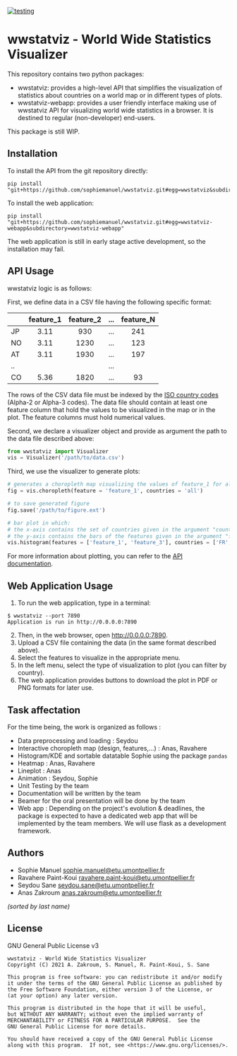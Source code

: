 [![testing](https://github.com/sophiemanuel/wwstatviz/actions/workflows/tests.yml/badge.svg)](https://github.com/sophiemanuel/wwstatviz/actions)

# wwstatviz - World Wide Statistics Visualizer

This repository contains two python packages:

- wwstatviz: provides a high-level API that simplifies the visualization of
  statistics about countries on a world map or in different types of plots.
- wwstatviz-webapp: provides a user friendly interface making use of wwstatviz
  API for visualizing world wide statistics in a browser. It is destined to
  regular (non-developer) end-users.

This package is still WIP.

## Installation

To install the API from the git repository directly:

```
pip install "git+https://github.com/sophiemanuel/wwstatviz.git#egg=wwstatviz&subdirectory=wwstatviz"
```

To install the web application:

```
pip install "git+https://github.com/sophiemanuel/wwstatviz.git#egg=wwstatviz-webapp&subdirectory=wwstatviz-webapp"
```

The web application is still in early stage active development, so the 
installation may fail.

## API Usage

wwstatviz logic is as follows:

First, we define data in a CSV file having the following specific format:

|    | feature\_1   | feature\_2   | ... | feature\_N   |
|----|:------------:|:------------:|-----|:------------:|
| JP |     3.11     |      930     | ... |      241     |
| NO |     3.11     |     1230     | ... |      123     |
| AT |     3.11     |     1930     | ... |      197     |
| .. |              |              | ... |              |
| CO |     5.36     |     1820     | ... |       93     |

The rows of the CSV data file must be indexed by the 
[ISO country codes](https://en.wikipedia.org/wiki/List_of_ISO_3166_country_codes) 
(Alpha-2 or Alpha-3 codes). The data file should contain at least one feature
column that hold the values to be visualized in the map or in the plot. The
feature columns must hold numerical values.

Second, we declare a visualizer object and provide as argument the path to the
data file described above:

```python
from wwstatviz import Visualizer
vis = Visualizer('/path/to/data.csv')
```

Third, we use the visualizer to generate plots:

```python
# generates a choropleth map visualizing the values of feature_1 for all countries
fig = vis.choropleth(feature = 'feature_1', countries = 'all') 

# to save generated figure
fig.save('/path/to/figure.ext')

# bar plot in which:
# the x-axis contains the set of countries given in the argument "countries"
# the y-axis contains the bars of the features given in the argument "features"
vis.histogram(features = ['feature_1', 'feature_3'], countries = ['FR', 'US'])
```

For more information about plotting, you can refer to the 
[API documentation](wwstatviz/doc/build/html/index.html).

## Web Application Usage

1. To run the web application, type in a terminal:

```
$ wwstatviz --port 7890
Application is run in http://0.0.0.0:7890
```

2. Then, in the web browser, open http://0.0.0.0:7890.
3. Upload a CSV file containing the data (in the same format described above).
4. Select the features to visualize in the appropriate menu.
4. In the left menu, select the type of visualization to plot (you can filter
   by country).
5. The web application provides buttons to download the plot in PDF or PNG
   formats for later use.

## Task affectation

For the time being, the work is organized as follows :

* Data preprocessing and loading : Seydou
* Interactive choropleth map (design, features,...) : Anas, Ravahere
* Histogram/KDE and sortable datatable Sophie using the package `pandas`
* Heatmap : Anas, Ravahere
* Lineplot : Anas
* Animation : Seydou, Sophie
* Unit Testing by the team
* Documentation will be written by the team
* Beamer for the oral presentation will be done by the team
* Web app : Depending on the project's evolution & deadlines, the package is 
  expected to have a dedicated web app that will be implemented by the team 
  members. We will use flask as a development framework.

## Authors

- Sophie Manuel [sophie.manuel@etu.umontpellier.fr](mailto:sophie.manuel@etu.umontpellier.fr)
- Ravahere Paint-Koui [ravahere.paint-koui@etu.umontpellier.fr](mailto:ravahere.paint-koui@etu.umontpellier.fr)
- Seydou Sane [seydou.sane@etu.umontpellier.fr](mailto:seydou.sane@etu.umontpellier.fr)
- Anas Zakroum [anas.zakroum@etu.umontpellier.fr](mailto:anas.zakroum@etu.umontpellier.fr)

*(sorted by last name)*

## License

GNU General Public License v3

```
wwstatviz - World Wide Statistics Visualizer
Copyright (C) 2021 A. Zakroum, S. Manuel, R. Paint-Koui, S. Sane

This program is free software: you can redistribute it and/or modify
it under the terms of the GNU General Public License as published by
the Free Software Foundation, either version 3 of the License, or
(at your option) any later version.

This program is distributed in the hope that it will be useful,
but WITHOUT ANY WARRANTY; without even the implied warranty of
MERCHANTABILITY or FITNESS FOR A PARTICULAR PURPOSE.  See the
GNU General Public License for more details.

You should have received a copy of the GNU General Public License
along with this program.  If not, see <https://www.gnu.org/licenses/>.
```
